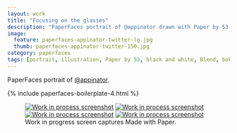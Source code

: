 ```yaml
---
layout: work
title: "Focusing on the glasses"
description: "PaperFaces portrait of @appinator drawn with Paper by 53 on an iPad."
image: 
  feature: paperfaces-appinator-twitter-lg.jpg
  thumb: paperfaces-appinator-twitter-150.jpg
category: paperfaces
tags: [portrait, illustration, Paper by 53, black and white, Blend, bokeh]
---
```


PaperFaces portrait of [@appinator](http://twitter.com/appinator).

{% include paperfaces-boilerplate-4.html %}

<figure class="third">
	<a href="{{ site.url }}/images/paperfaces-appinator-process-1-lg.jpg"><img src="{{ site.url }}/images/paperfaces-appinator-process-1-600.jpg" alt="Work in process screenshot"></a>
	<a href="{{ site.url }}/images/paperfaces-appinator-process-2-lg.jpg"><img src="{{ site.url }}/images/paperfaces-appinator-process-2-600.jpg" alt="Work in process screenshot"></a>
	<a href="{{ site.url }}/images/paperfaces-appinator-process-3-lg.jpg"><img src="{{ site.url }}/images/paperfaces-appinator-process-3-600.jpg" alt="Work in process screenshot"></a>
	<a href="{{ site.url }}/images/paperfaces-appinator-process-4-lg.jpg"><img src="{{ site.url }}/images/paperfaces-appinator-process-4-600.jpg" alt="Work in process screenshot"></a>
	<figcaption>Work in progress screen captures Made with Paper.</figcaption>
</figure>